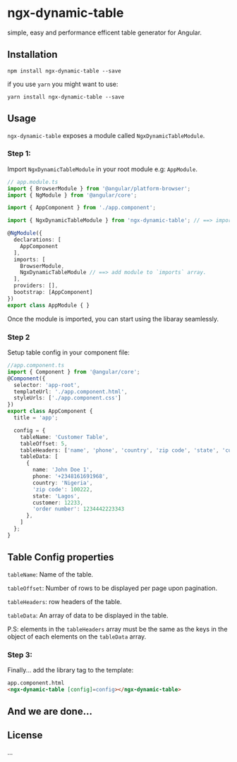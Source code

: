 # ngx-dynamic-table

simple, easy and performance efficent table generator for Angular.

## Installation

`npm install ngx-dynamic-table --save`

if you use `yarn` you might want to use:

`yarn install ngx-dynamic-table --save`

## Usage

`ngx-dynamic-table` exposes a module called `NgxDynamicTableModule`. 

### Step 1: 
Import `NgxDynamicTableModule` in your root module e.g: `AppModule`.

```typescript
// app.module.ts
import { BrowserModule } from '@angular/platform-browser';
import { NgModule } from '@angular/core';

import { AppComponent } from './app.component';

import { NgxDynamicTableModule } from 'ngx-dynamic-table'; // ==> import module from library

@NgModule({
  declarations: [
    AppComponent
  ],
  imports: [
    BrowserModule,
    NgxDynamicTableModule // ==> add module to `imports` array.
  ],
  providers: [],
  bootstrap: [AppComponent]
})
export class AppModule { }
```

Once the module is imported, you can start using the libaray seamlessly.

### Step 2

Setup table config in your component file: 

```typescript
//app.component.ts
import { Component } from '@angular/core';
@Component({
  selector: 'app-root',
  templateUrl: './app.component.html',
  styleUrls: ['./app.component.css']
})
export class AppComponent {
  title = 'app';

  config = {
    tableName: 'Customer Table',
    tableOffset: 5,
    tableHeaders: ['name', 'phone', 'country', 'zip code', 'state', 'customer', 'order number'],
    tableData: [
      {
        name: 'John Doe 1',
        phone: '+2348161691968',
        country: 'Nigeria',
        'zip code': 100222,
        state: 'Lagos',
        customer: 12233,
        'order number': 1234442223343
      },
    ]
  };
}

```

## Table Config properties
`tableName`: Name of the table.

`tableOffset`: Number of rows to be displayed per page upon pagination.

`tableHeaders`: row headers of the table.

`tableData`: An array of data to be displayed in the table.

P.S: elements in the `tableHeaders` array must be the same as the keys in the object of each elements on the `tableData` array.

### Step 3: 
Finally... add the library tag to the template:

```html
app.component.html
<ngx-dynamic-table [config]=config></ngx-dynamic-table>
```

## And we are done... 

## License

...


